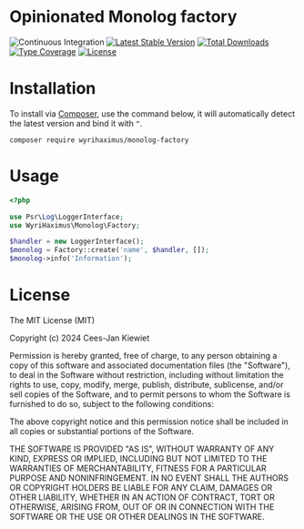 # Opinionated Monolog factory

![Continuous Integration](https://github.com/wyrihaximus/php-monolog-factory/workflows/Continuous%20Integration/badge.svg)
[![Latest Stable Version](https://poser.pugx.org/wyrihaximus/monolog-factory/v/stable.png)](https://packagist.org/packages/wyrihaximus/monolog-factory)
[![Total Downloads](https://poser.pugx.org/wyrihaximus/monolog-factory/downloads.png)](https://packagist.org/packages/wyrihaximus/monolog-factory/stats)
[![Type Coverage](https://shepherd.dev/github/WyriHaximus/php-monolog-factory/coverage.svg)](https://shepherd.dev/github/WyriHaximus/php-monolog-factory)
[![License](https://poser.pugx.org/wyrihaximus/monolog-factory/license.png)](https://packagist.org/packages/wyrihaximus/monolog-factory)

# Installation

To install via [Composer](http://getcomposer.org/), use the command below, it will automatically detect the latest version and bind it with `^`.

```
composer require wyrihaximus/monolog-factory
```

# Usage

```php
<?php

use Psr\Log\LoggerInterface;
use WyriHaximus\Monolog\Factory;

$handler = new LoggerInterface();
$monolog = Factory::create('name', $handler, []);
$monolog->info('Information');
```

# License

The MIT License (MIT)

Copyright (c) 2024 Cees-Jan Kiewiet

Permission is hereby granted, free of charge, to any person obtaining a copy
of this software and associated documentation files (the "Software"), to deal
in the Software without restriction, including without limitation the rights
to use, copy, modify, merge, publish, distribute, sublicense, and/or sell
copies of the Software, and to permit persons to whom the Software is
furnished to do so, subject to the following conditions:

The above copyright notice and this permission notice shall be included in all
copies or substantial portions of the Software.

THE SOFTWARE IS PROVIDED "AS IS", WITHOUT WARRANTY OF ANY KIND, EXPRESS OR
IMPLIED, INCLUDING BUT NOT LIMITED TO THE WARRANTIES OF MERCHANTABILITY,
FITNESS FOR A PARTICULAR PURPOSE AND NONINFRINGEMENT. IN NO EVENT SHALL THE
AUTHORS OR COPYRIGHT HOLDERS BE LIABLE FOR ANY CLAIM, DAMAGES OR OTHER
LIABILITY, WHETHER IN AN ACTION OF CONTRACT, TORT OR OTHERWISE, ARISING FROM,
OUT OF OR IN CONNECTION WITH THE SOFTWARE OR THE USE OR OTHER DEALINGS IN THE
SOFTWARE.

